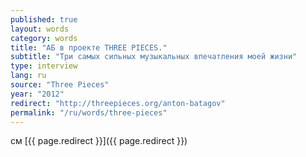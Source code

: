 ```yaml
---
published: true
layout: words
category: words
title: "АБ в проекте THREE PIECES."
subtitle: "Три самых сильных музыкальных впечатления моей жизни"
type: interview
lang: ru
source: "Three Pieces"
year: "2012"
redirect: "http://threepieces.org/anton-batagov"
permalink: "/ru/words/three-pieces"
---
```


см [{{ page.redirect }}]({{ page.redirect }})